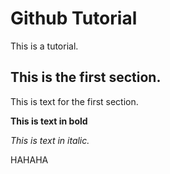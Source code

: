 # Github Tutorial
This is a tutorial.

## This is the first section.
This is text for the first section.

**This is text in bold**

*This is text in italic.*

HAHAHA